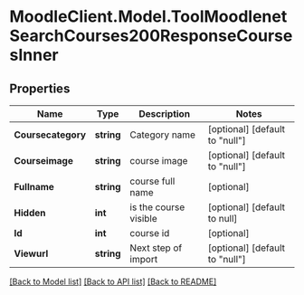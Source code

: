 # MoodleClient.Model.ToolMoodlenetSearchCourses200ResponseCoursesInner

## Properties

Name | Type | Description | Notes
------------ | ------------- | ------------- | -------------
**Coursecategory** | **string** | Category name | [optional] [default to "null"]
**Courseimage** | **string** | course image | [optional] [default to "null"]
**Fullname** | **string** | course full name | [optional] 
**Hidden** | **int** | is the course visible | [optional] [default to null]
**Id** | **int** | course id | [optional] 
**Viewurl** | **string** | Next step of import | [optional] [default to "null"]

[[Back to Model list]](../README.md#documentation-for-models) [[Back to API list]](../README.md#documentation-for-api-endpoints) [[Back to README]](../README.md)

